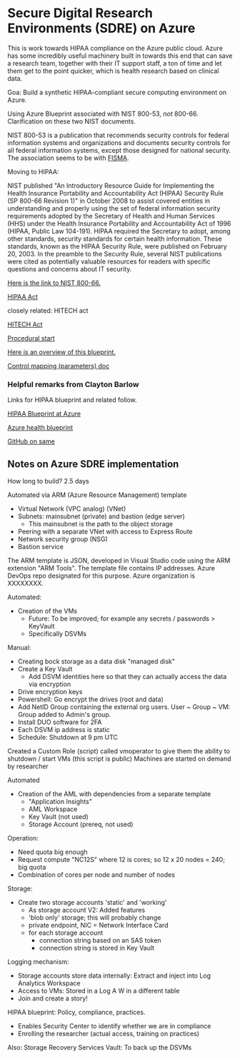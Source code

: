 # Secure Digital Research Environments (SDRE) on Azure


This is work towards HIPAA compliance on the Azure public cloud. Azure has some incredibly useful machinery 
built in towards this end that can save a research team, together with their IT support staff, a ton of 
time and let them get to the point quicker, which is health research based on clinical data.


Goa: Build a synthetic HIPAA-compliant secure computing environment on Azure. 


Using Azure Blueprint associated with NIST 800-53, *not* 800-66. Clarification on these two NIST documents.


NIST 800-53 is a publication that recommends security controls for federal information systems and organizations and documents 
security controls for all federal information systems, except those designed for national security. The association seems
to be with [FISMA](https://en.wikipedia.org/wiki/Federal_Information_Security_Management_Act_of_2002). 


Moving to HIPAA: 


NIST published "An Introductory Resource Guide for Implementing the Health Insurance Portability and Accountability Act (HIPAA) 
Security Rule (SP 800-66 Revision 1)" in October 2008 to assist covered entities in understanding and properly using the set of
federal information security requirements adopted by the Secretary of Health and Human Services (HHS) under the 
Health Insurance Portability and Accountability Act of 1996 (HIPAA, Public Law 104-191). HIPAA required the Secretary to adopt, 
among other standards, security standards for certain health information. These standards, known as the HIPAA Security Rule, 
were published on February 20, 2003. In the preamble to the Security Rule, 
several NIST publications were cited as potentially valuable resources for readers with specific questions and concerns 
about IT security.


[Here is the link to NIST 800-66.](http://csrc.nist.gov/publications/nistpubs/800-66-Rev1/SP-800-66-Revision1.pdf)


[HIPAA Act](https://en.wikipedia.org/wiki/Health_Insurance_Portability_and_Accountability_Act)


closely related: HITECH act


[HITECH Act](https://en.wikipedia.org/wiki/Health_Information_Technology_for_Economic_and_Clinical_Health_Act)


[Procedural start](https://docs.microsoft.com/en-us/azure/governance/blueprints/samples/nist-sp-800-53-rev4/deploy)


[Here is an overview of this blueprint.](https://docs.microsoft.com/en-us/azure/governance/blueprints/samples/nist-sp-800-53-rev4/index)


[Control mapping (parameters) doc](https://docs.microsoft.com/en-us/azure/governance/blueprints/samples/nist-sp-800-53-rev4/control-mapping)



### Helpful remarks from Clayton Barlow


Links for HIPAA blueprint and related follow. 
 

[HIPAA Blueprint at Azure](https://servicetrust.microsoft.com/ViewPage/HIPAABlueprint)

 
[Azure health blueprint](https://docs.microsoft.com/en-us/azure/security/blueprints/azure-health)


[GitHub on same](https://github.com/Azure/Health-Data-and-AI-Blueprint)



## Notes on Azure SDRE implementation


How long to build? 2.5 days


Automated via ARM (Azure Resource Management) template


- Virtual Network (VPC analog) (VNet)
- Subnets: mainsubnet (private) and bastion (edge server)
    - This mainsubnet is the path to the object storage
- Peering with a separate VNet with access to Express Route
- Network security group (NSG)
- Bastion service


The ARM template is JSON, developed in Visual Studio code using the ARM extension "ARM Tools".
The template file contains IP addresses. 
Azure DevOps repo designated for this purpose. 
Azure organization is XXXXXXXX.


Automated:
- Creation of the VMs 
    - Future: To be improved; for example any secrets / passwords > KeyVault
    - Specifically DSVMs
  
Manual: 
- Creating bock storage as a data disk "managed disk"
- Create a Key Vault 
    - Add DSVM identities here so that they can actually access the data via encryption
- Drive encryption keys
- Powershell: Go encrypt the drives (root and data)
- Add NetID Group containing the external org users. User ~ Group ~ VM: Group added to Admin's group.
- Install DUO software for 2FA
- Each DSVM ip address is static
- Schedule: Shutdown at 9 pm UTC

Created a Custom Role (script) called vmoperator to give them the ability to shutdown / start VMs
(this script is public) Machines are started on demand by researcher 

Automated
- Creation of the AML with dependencies from a separate template
    - "Application Insights"
    - AML Workspace
    - Key Vault (not used)
    - Storage Account (prereq, not used)

Operation: 
- Need quota big enough
- Request compute "NC12S" where 12 is cores; so 12 x 20 nodes = 240; big quota
- Combination of cores per node and number of nodes

Storage: 
- Create two storage accounts 'static' and 'working'
    - As storage account V2: Added features 
    - 'blob only' storage; this will probably change
    - private endpoint, NIC = Network Interface Card
    - for each storage account
        - connection string based on an SAS token
        - connection string is stored in Key Vault
    
Logging mechanism: 
- Storage accounts store data internally: Extract and inject into Log Analytics Workspace
- Access to VMs: Stored in a Log A W in a different table
- Join and create a story!

HIPAA blueprint: Policy, compliance, practices. 
- Enables Security Center to identify whether we are in compliance
- Enrolling the researcher (actual access, training on practices)
  
Also: Storage Recovery Services Vault: To back up the DSVMs 
